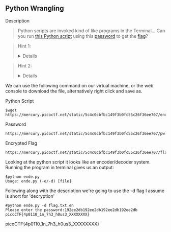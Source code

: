 Python Wrangling
----------------
Description

>Python scripts are invoked kind of like programs in the Terminal... Can you run [this Python script](https://mercury.picoctf.net/static/5c4c0cbfbc149f3b0fc55c26f36ee707/ende.py) using this [password](https://mercury.picoctf.net/static/5c4c0cbfbc149f3b0fc55c26f36ee707/pw.txt) to get the [flag](https://mercury.picoctf.net/static/5c4c0cbfbc149f3b0fc55c26f36ee707/flag.txt.en)?

>Hint 1:<details>Get the Python script accessible in your shell by entering the following command in the Terminal prompt: $ wget https://mercury.picoctf.net/static/5c4c0cbfbc149f3b0fc55c26f36ee707/ende.py</details>

>Hint 2:<details>$ man python</details>

We can use the following command on our virtual machine, or the web console to download the file, alternatively right click and save as.

Python Script 
```` Terminal
$wget https://mercury.picoctf.net/static/5c4c0cbfbc149f3b0fc55c26f36ee707/ende.py
````
Password
```` Terminal
https://mercury.picoctf.net/static/5c4c0cbfbc149f3b0fc55c26f36ee707/pw.txt
````
Encrypted Flag
```` Terminal
https://mercury.picoctf.net/static/5c4c0cbfbc149f3b0fc55c26f36ee707/flag.txt.en
````

Looking at the python script it looks like an encoder/decoder system. Running the program in terminal gives us an output:

```` Terminal
$python ende.py
Usage: ende.py (-e/-d) [file]
````

Following along with the description we're going to use the -d flag I assume is short for 'decryption'

```` Terminal
#python ende.py -d flag.txt.en
Please enter the password:192ee2db192ee2db192ee2db192ee2db
picoCTF{4p0110_1n_7h3_h0us3_XXXXXXXX}
````

picoCTF{4p0110_1n_7h3_h0us3_XXXXXXXX}

